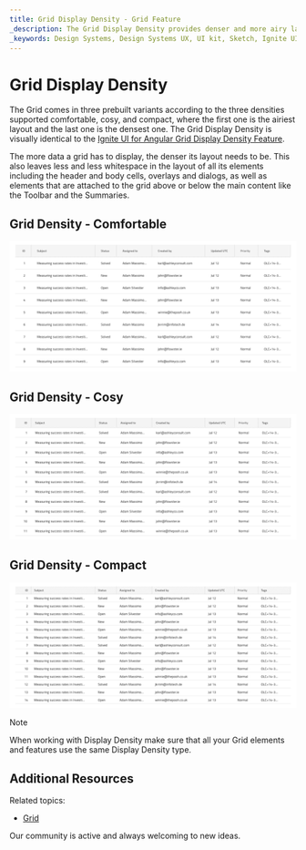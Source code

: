 ```yaml
---
title: Grid Display Density - Grid Feature
_description: The Grid Display Density provides denser and more airy layout variants for its various elements and content.
_keywords: Design Systems, Design Systems UX, UI kit, Sketch, Ignite UI for Angular, Sketch to Angular, Sketch to Angular, Angular, Angular Design System, Export code from Sketch, Design Kits for Angular, Sketch HTML, Sketch to HTML, Sketch UI kits
---
```


# Grid Display Density

The Grid comes in three prebuilt variants according to the three densities supported comfortable, cosy, and compact, where the first one is the airiest layout and the last one is the densest one. The Grid Display Density is visually identical to the [Ignite UI for Angular Grid Display Density Feature](https://www.infragistics.com/products/ignite-ui-angular/angular/components/grid/display_density.html).

The more data a grid has to display, the denser its layout needs to be. This also leaves less and less whitespace in the layout of all its elements including the header and body cells, overlays and dialogs, as well as elements that are attached to the grid above or below the main content like the Toolbar and the Summaries.

## Grid Density - Comfortable

<img class="responsive-img" src="../images/grid_density_comfortable.png" srcset="../images/grid_density_comfortable@2x.png 2x" />

## Grid Density - Cosy

<img class="responsive-img" src="../images/grid_density_cosy.png" srcset="../images/grid_density_cosy@2x.png 2x" />

## Grid Density - Compact

<img class="responsive-img" src="../images/grid_density_compact.png" srcset="../images/grid_density_compact@2x.png 2x" />

> [!Note]
> When working with Display Density make sure that all your Grid elements and features use the same Display Density type.

## Additional Resources

Related topics:

- [Grid](grid.md)
  <div class="divider--half"></div>

Our community is active and always welcoming to new ideas.
